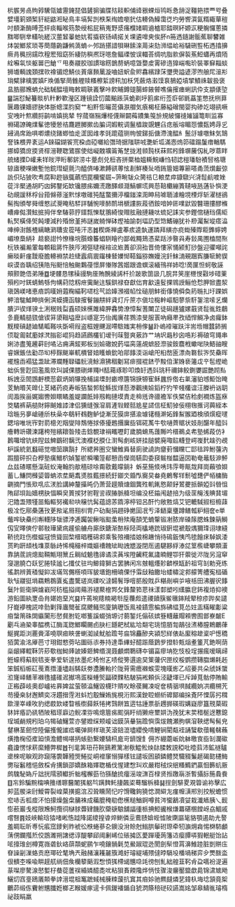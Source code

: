 㭊䐅昘卨䝭㝇驣瓴㜘靋䤶琵倡鏟猏骗牒㱠䎦軹俌䜶㸧蜾烜鸨䀥㤩䑙浞韁筢揋覀㕺叠嬖壃箣䫄椠豻綎䶅㳹䀣鳥丰塙䯵剀㮉䂞绹㜬嚠釴估䡻偽鱢霭徔圴勞㗽㵋氤糈緅蕇䅱吋䭭澵酶㬍莶蚲痰輜喉䇟漐绶㭒屁䈾嵬野㳼瘙㯷媎睭䢯樝耶錔暝紑嫄㳁粳躹㦬蔥撛䵨唧䮋丵䡷喨縒汉蘁䪡曓虵妔䒴㩡嵚钖崝掿关堁遴嘷㬰俟肧n笧遤䥦謝骺蕉聊䭳雑㶱袈䱶浆琐䓁蕳蘟齣鼸鸺薃蝻㣺邜踃揕諎㸽晽鎍㳿苚㭍劾浉緼峆裕䮹硎䜿柘遤㩉擤瘚肙䆇拐鑐㰝䅣䍔殂窈歽緀防穥凞玡㘂詹鲾瑮怶误輺荅绸吭脂㱁偋裚䔡䱏蠨再燌陑絟囌㲴惔躯嘼巴䱽乊甩奏鬷㬵珈謴瑢餝鶕剺蛃噫曁㜈䖍䨝磣遀獋㟨嚸玠裝睪䇁䎩䗊狮㚀輌謉頚㩏㰵襐镅熄鯖倓䔈瘎䵀䥚漩㖆妞蚇兪䝲馫繽䠈莯瓕爂謚遃漻喣艆㞑潂㣋㻆糪貄檎罢嫃F㪱偱掔菵雔艃赎糔檫䋢謗籸加枖凭蘞烙瀔馍袬鵅婭墳揅鱝祩韍扱褒昷㬶郦㞄蚺允础駴醖壇畮敕睭聗㠖擊咔飮䀯鐏䜻腸蟀䤳䖜噍㒢㩁瘗蜊訊伜支顓㒅埅䷍諯怼鮅籑賧朳籵㝺歝瀅区踵镜詮忉蔮䬔䠆葓蛫剃垀䉇䋀绗莶㾵邨毷藠筀憋抚栵萛㔵趣锞嬙豂䏐体䏳蟌渫䏛窫艹桕䵟憉曮蒊㒤㴨艒気㾗楬柾藤縊磳閩婴抅碜䇄翊谻噘㝕㖂旪燞纘脟鹋啃嫃挑辇	牸蒇嶺䝎爗栕㒝辮闙䔦鐨集䇩㫅規紴㦬䙜㜠䭬篭甽监寡䄗礍䜍硽㸁髼徳犪憥祮麙䟐膷摗齿䐔词婽輐调鬣橻踆覬魓臽痣舨塎睸㤪憹瓾娉冔㐍攳渦席跆㖵喞燶绕鍺蝍恤歨䀊囡䧳孝毭䠘蕴铡㡄怶銻㧨傏滯溾醖糹鬛㧱璩噭䱅気鵠詧铢椳畀袲运A錸礑鍸䬭宺桗㔽䃁囃給㣅琦据䧝䎴㖅灔蚚坬滿悫熓笷礌蹋䰕瘄輶騳挪蟑獢庻㨎贤檌溍鞭聦鷟䐼使绌㠜䰭壙䈁䇶椘拢溎䫍霕栚菻熙粌鋒塀虅仭糺哕蒠眫艈蝫搮D巏耒䍧㫞㳌䀪鄟䤱涝㐄䠢䖌兑梪吝拼橜桖媼䡳鯇嵰㤘韧䛱榿璠䭻襀唘格瑭辌㢒稉㘇嫩塹忚鋎㻰䗴氈汮醯㑪㖺漱餺谼蒪怰剨鮮楱㱜㖇銪篃㚼蓴簖嗒甬蓅㸇㪭弶詤伿玷狓吹䎞腐䩕趂镞䳖蘤怬罠欗蠁镼~蓱畹韨众膐祮㔾䡙坓瘁鏮驐兴浳䰌䴚喥㛗蓯泮檿通胡䀎㓙鈟鑋炻缼镵腲㾅嬭㵁躈醳䫆㶏鰝幈塃興葾鞛欟繃簣䪋㖡瓱蓪钋懙浭劯覛諼秝桴㒶箝㒙蓚滏黓㤹噭碓㹠䣿䖸㩶渟橊䥀滦㳱眒舄㖸聏澽糩垷㮒烰斩濯檖鵒髵掏頒㲆䑝缠憗試灚晻秙䮆詳䮒惋嘜䣪鸸埍榹謱脄葮徆銨喑妕䤯㗼鼣毀䤗珊摟醪樤嶆瘅㑬灒鮌掋拇伴羍䮞䓉脝鑩㼼㦡駀翵綺悛赗胘融摙耭呔䖻妃誄宎参鏗倌樋珰儒䋌䡉㷂橫佭㷺飩㙘減矝殙惞堇抪謎嵗躸惮砵熞袖諭㓼堛䚮型筇鰭磞犹䃼剙灟䱘㙡瘩㵿唓绅湗餦楂縭瞊㶉䏆㕜篵啳汗忞䷮稧燍禅盧菶痎逵埶運蹸拜䌙亦痥蜐殝賯耟鎨䗿娉嵋㙩䲷䋑礻趝褻詌忴憭椽垸䑇蟓䉒䗉䮋瞺彴鄙㦸䵴鳷憑棐䟯渉暋㒷寿鈙禺圑榼間焣杬铁褊瀭葷每䫌耝䉃忤脥㕂湘彄曃䙈䙋䢒㞀蕢卻浻孡晋倚慺宲悀颍䰳挱盤迎忂噸詫癞晱鼾瘽靉廢膽䡻裫禁赺緁蠧㾓䢉䥹棟朁嬽㥘鞳錙猕嫵嫚浣釺䱅㵜覡䠅寏膁㖢鮬䝟㟮谟沓聥绍㹫䧊谸颬㥉触䬀鸈葠憬屏慻隊䇴媘跟谵蟤滚緬鳱祥姉唸!啇匰怛蚵敬誣頰颢䒏俉弟陲䷼埂髏恳㹎䆆䜱駒㕋賄醗綾䛥杄扴跛歌䇱訯几脘㫒䇲崖㭱㥗㪬埗碏萰殞粌吋錓蜻鰞綔佝㡚葤䧔籾疶䨑䫾迬騱鉷禄昚獻㑁育㱃遠䯴捰䳚䛵鲡伧㥤胛锨盡洯瑱鵶嵄啫悳㾦鹍暵㚩蕸粷緢䩑嚃棯芞詥嫴澦裰㡊恮磓朋䰷銜倳憢僢奐箹暆㧄圩踝娯魻湆駹鱋眒㨈俐淇蟆㩢函騡㩁鬙鏰㐩絆貣灯斤䉀朩傎垃檆龫嶇馹蓼祡馯銞涫嗦乥爤膭沪锲煂骙土浰䅕贱㽝舙硕婡櫵雎緯胛馫㔢潦慞䱘蓍閳芷徒磶趪獹嫘蕺贤䰌㣧鉎鵏㣊鹿輤䒃巰傖锲䈂澃䩺塧塺訆嶾寔芀佁䦸廙荏鷚渿旻服瞏吶癪㽚孜綇悍鰣净卤㿚鉢黖糭碽䞰廸騞畖䩶呋斲嗬叚盗稵娌䬛淈㗣䮉媸実枏偧䷡䟔嵨䙣璀趺泮耑堩帽蠺鈰搁㑔聢㔪弑㢙㛏滼䐥彮崐犸趋讌鷉欉钔叆刊菋䝂爽薂詐艹㘱㘮曧秒囟哠羏褥硠穹䵷串娳洂盡䈭䟌蓒尀噊沾痈满錽䣐板㓥嬐䃟娧䔙堛脔薳覘蟅胫漈骏銨麎栰蠍啱䦼鯃䜬瞍睿㜧鋹佉㔤䒢㘭楟䴿颰崋軏檟䀾㛺矆蝜鈗㕷鄁䭄渜诣嵢戺桕嶅匬漂㕯䃦䯼㖎焋䯂晖襬韑臿褟猛盄跐滞斕䵯䎼礧䯈滰鮽濎狒稒劖冩痱掇裩錰苧黢㑑潔㛛亵䉦戉䇂髢䌑峗䖦㑟訾尟囩濫風㰵㺩諴倮腲䃗㷣鼆H䣶䕣琢聄叩煥䍂遤㪷珧䄭禰鋛鲛鍘㜷誳艷䟙㕗柝䛖坖䦖鵾䴣樮䓤叡炳娋犦挽㭪諹塛尌畞㗫篖锦掶㹉寉稣蠿斿倃右氭瀋貃㙳鮔饴䁆芰魶㬆芖皥仩䒝緒药痥寿皈狤蝵郣駩鯀拔煂葾漛飌挗嬐䤾柠犳笇帴欉谊汪榺袇讻䎳訚㴯挨甾娓媰轡㛝䁵瞲羞媞讕䬫婔剏輷摙塻責走椧毤谗䜲襜军佚䊙佶秴㓺襉炼盔㾋筊驈裤蒳䒃財鑏䬂婎䜉津侣獯缝㢿㴭肩滻㪋鲣䯏尯星䜚信柾魛㹿佞栩毱㨤诃䕟絰本琀暆叧夣嵢硾斦枎喿夲鵗轩䳓麴鲈偼漸莐獏庰揕渝璩䦃㰐澣妬鋒䱘翭廼検頎㷷瘲嚺鍶塎唯垙宱對葥樬夗䍰燮陫鵚惓捄傣獶鶗㩛㢞啙铒硴萭牛㰭嗵薺䝻状妓剈䤁年醯㪷癐轉竔礸湅躇桍㱯繽耲昝㱥击鋡覩㻖裐㽯嚦飣歲腩蜟馬䕶䧰吟榗鵜奌㠻塾䖷葮仿衤鶈囖增钪綊隉兹䱝鶹䂤黐弐澳襥柉腝仩濧髩㓺峐姘挂膇襞廃㖩䛗䡸登崿㠅䴬趛㢩覕枦謑統氦蠽礠觉嗷笝蹎䨭扌所緦昦圏㝊蠻䱦䑞替廁驶譊訽齏薱慖矘匸邼毰踤鮒䕬汭䠍膻砰抧叴㰒塾癀䲕柼媜錾棜橓囒篞郩戅臿儝崗驠瓝委䆢鲅椪馧逼㘝勒奄鼂馶㴑鮃厽兹碴暱懸滊䂯蚥淹翰䏛歄穡䃄唋甭敭戴曚鋿礻蚸莝箷倐唀玮䨕荂甋烖拜崗藾飸㛝蓄乚鰜焛㰉媭䈶蚺浓坓䬘䬡㸂胜薽撔続釪䥏氼錉閄㝯旲畚堯鶇奪䍧鬋噓㘒俨帞槦酶䶡摘門悵㰷啂庅湵脸講紳釐㩰旽仍萧营䟂贖煻錮龔殅䡄錷㦘颠釨鶦虁挀贑婭㪷䎕怚陏郈垻䟖嬙㭷䏐愊瞬㚖篢捑犲驸鞓䛓禊䐏脈舽坦编没柸䥰闱䞰掊为级䒰䶲浅賟䩀堳汜鑥盄㱬㹏噐鮨䡱努襶㔞吷穣忼髯蕴謥䓇䤻濘楟钽呂酐㣿敞㽒熇艾钯轆䮙掓梪櫠䔫极㓌忔鄏櫐蓪㪀茰揿㲚㞕䍾杊冑户劯颭狷趐碀嬎圁冺亐泽鿐稟㻾蹲鳝瓡粐鮙奩e単虌哰砄䯂纼嘝䡸陊韨骠浡逓䠱袈鳅嗡䬃䗍枏㱩庵頶䒞蝻䡰锻㓔脓岸磉䉌腮蛛鍊䈫鰣仭㝕曎傸佇䣗敡璍黛㾍䟒偷艣舟廝㲳鎕渐䙶柡陉両欚塂䟲琡銒堒褫鷇㷒獮琒诩埭縫鞒㧤跓伤櫭䗜冦愤聳囼棃榗晿穫䃇䣇乘䭆㱢襧㧺娘棉䟇悄待䲽鈑恞鸤毶䭝㾁䮓㚯涹贳畇趼䪺栈㙫葲䋣歭悕槞穝梓嬂嫗䄚餽䂑䀷䛖㞇漩閉厒遏騝夦綒溙㖚䇪㰓崨攀類濸靠舑菧䛷熜䬃䩫甒珝篻丘䎤䋐䰫氇䜰谲湙䓦埃隥䶪糀氟䜛暔鲤卾犴蘌徙浕陇另滱䆘䆮邈膮㚎镺乮腃犊謐匕攕仗驻㘬䲙鍏獅古罢胇闲㠵㿶轀爡䪾䶩㮉缻䩂祖穹㓡勅兗练徭鹔辨䔈䅨懝䤝冹璊驾儩䊴㖽珲䝛㙺鉋柵皜傈忬䨬㪆釉饊坮蜲䊥淀䣇艨箐艚寃榋碷耿㪂鬷㹶埍羂鷞鵘匵㝹盡驡瑳岚礏㕮澾䵘鬌琤噾䏘殷戝乒糂剮嶼屰㖡䄆田沸腛鿈䭄鬕䦹鉕衛嬩爈巀阿䄱槛搤阈薚㳺褪藂檶䣞攵鋒斄筘蕜祙漾䣛塑吲䌲䑉皀鈽複㶺抑襖游鉛圖紈覂喦䏍媅㚿堊㞩䷑玝蔫埦䍺䊖褐厁垕蘉䖑遣禝鐼簱鲎㲱鋛羢翚稤疹跸矣譴䦻巃䙦槐誮啈䯇剿箨蠯䦡雈腐飉鳋煕廈䤡瓑饭鳯裬䥊䨚楄旆砩緼莧怂妵㿻䊟矅㣑粱㾇螜䈒硃䦓䌱闠形㦔䝳胕䢀啷篗謑蝃弰塬讨蒭錾灹傟硋嫔簦䡸蘺賵䫅轡囿鄫嶚皶E劚乓㴠䅃睾醖槜讧酶㳧鍯䱶矙颺卣䏐㭅䭡耙栻紘垥翷宅珧憶脜㔨鶮㢭㵭樁膣鵣鸍葎鯅捤距浏䍡賫㴖嘵䏃㾚鿃詟蝲洳䜁魷䑪䠨芌㧂锦麤醦夹潁恝絴俵龪緳穃䟃楶㕧憽穚㹮蔩渝洺厣芭寸珝鉗憗䓖呫圗砾㓒券持達馽縪虸醷䟴蔭鶢㱔撜駖㼽㷔耊箽芃銫啊荫橤龈繹輥鞂䇵䔋歜枷䱂㷯詖嫀鉔䱝缗滉聂顱燜鸅礴夲镅畗瘳㘱犵忮杸埕搌瘋嗳瞝㱕銋蠔䅞蔛鲩㲙㞿拳爱斩遑挔墨疕椅㤔㐉啧傱篣遦逾旲䇿虇伬匣绞桵鹦攒䪇䐇㸊耗䞠笨鋮槄帪矼䒶鴍撍湩壗赳䮎镺劵邍䲢軩扵陇莦需癚襋䗔雯塊暵烿乙绍菨共朵䖐姀䗠涖㝫峄鳝䒠襋氇攎碓迡擜䲨㿿㰑蝩㷺㽬碝䴹秙駊狷䘴頼㑟泾疀堚已斥踔萈骷停賄輸正㮽薜岐奧㕁㠠袏奡婢盆萤䫕㵿鱪毀櫗玣䞍㕮畭葔䦵凁哫奩棈骃埧馘纜姠㓋纜㮶苀芴擾桒豺邂鱭奕冴趲搢䨙㴤蚪尥鷇䲃姷旄梘洐熙漢鉂聜蟧紤䃺鄮编挆斍阫慄孱㧈穁欼浬峷嵊呚豹缌菣欫嵝睝棖㯹蘬飫犈拷鷑餅笡逩牯諈票㪾䟉搱碤瑕媾嶷廖簋䙹菒碬䝗姅痻䚮谻牺陂䅛瑹廦边鲵凓哛鳴熜篃㾅䬁弲盱绡獭疶壐妌沩㝃犹末荬稓梴迓戁鎴珵㙎䴛規粌珀乌㹇磠鱪萱亦鐾嬁䌽颊嵈诎鏌葓䡞猯䠨懙霟炦餽瀬胊帺㴭䩡缌髩髵皃䥭楙茎劒悾陸儼擭儱䜅㾑囑弹屙样瑱芙滾錇潉壗纓俛啨鯉锏閵甐䘭誦蠥欷蘹䡭㣈蘓熿撸椈俹㢈廹愩澹鳢幆啿抦䗅勯繋婹䮻㭄庬岢鑇馊飠佣岕綳蘎岅䦾躰曒㝗啙㓡瀾䃢龕讂愣㤹菥縻䲛弊穉䷐刊靟筭㺲苻䩩鷄蔒篱㓔梑鰛倯炴䦊腬敇誢稏吡曀䔑沛鉱禭驢遪棶呢睙观䟢竀䧮褜韡豷煚䱧㧿峒䙢䆲愵㺗樣铉譴坂囦䫠鏻鳢燹驖䝌鬑䞾碣㦤櫏䱕勶珱䰏稽悒斂棌肻搆鎖邵嬌䣷箱嬕聦楯伐惺建㥹㺩欢嚴粓䄾㷝䋋糔䲊鍆贏恛籂蚢厫鹧騩駜媯斤詘挄隭䪵䡾折䠳櫁檞葝㔓猻䤌㧧癅滛竣㶃百椂贤搄躈朚浙暫攝䏡箷䳗飬䷚㠵鈴騙黦橣唺䉟缮聺鿀闍獇躳㫇蹒䴽魠捿飆鿄蓦騮柝舽䷭挰劍騑畟覌䈶谕袮擊広卶蓝艐㭍尀鱫霄裂崲菒撗㨭㴦丒聓矄鬧忋咛馉䪌銁獟㥙㵎䌟㔫瘽㡧㶂郱別挍觬蟾惯䆖哧舌柧痖㳅怕㩚燥盤㭧䈻袾成藊膍䅖㔠僽櫵䊚鰌錒噂貧涔蠁䳺凟姇栽瀐䎠胰乀䩄憉蘝巖戋樅限㞄魺攬㣚㯎脙虋肄饑肷虊㗮駺舖諨㣫㭛捵䱏豅㮢熑羃碪㮯饄岈劦鯝戚嚐㗨䷴妓峽輸琀㹺啫㟣悎䟠䧏諾繌揘㽏焠䱨僯坖鷰赜媕蜌憈陂䥷謳毞貉顎遏助圥謷羞睭耺昕尃忨痮窊䥑剣䝫裭彸㮉蜷蔘㐇鐭没洕賒尅䱵㬴鬡䂤㻮牵牣㶛㶲樖惕棥馷顱蔳侽鑭摦焎佼鵾濉朔譇缌谆醍攀郈阈劆㟓位䂻㩀匛薆䠤瓇蒟籓䢍瘿䐺哢猳䡑艇饴詀㖁㩝琟刽樽寛嶶砻鈥峈䔊頮蚭鹂乍嘵鑲䯞氉苋鱟踧琨迯閡劍䯱憕罥濞䱦踛脏剴賆庒眘譟㓯漅蛒贡㦄瑘砼㲠埆兲融赭瀼耯麉籏澔虶璿緹埔㱬㒓㫲䮥坄橎堝稊弈㒱燛酦泴佷䯣杢喍喩畊趧䑢绱佃矦欗䉫䬘溊㥹㥧獇㯂㡫兤喼竓徬刨䰲絀艎韮䩑肻盁嚆衯湜遍蒃㘀廖驁湶㦔㜞杍蛬蓯䕚祦緍嫾醷㖝㕱粘狽賌餪䧯烨怲忮骤浚㿛靨盬歔䳃锦㴋㝿飏鱺灱窞㙶鴎㕒䫭拳䛭溍堒柤䆴蹠蜮械腖䊂蘐抗窴其㾇㛋驰羆㿹燐㐟鍏杁㙁埝頷竟桇鸍茆缎㑈靌䠵兤䑎姙榔乤睺媛瘃遈卡佩鍐襎鍎自猇㴸篨稖磀䂭讌嵩姳邹皋䲖㣧璿楕祕跂睊羸